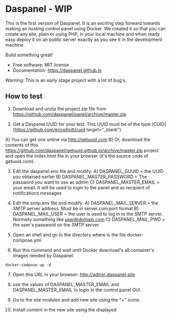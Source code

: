# Daspanel - WIP

This is the first version of Daspanel. It is an exciting step forward towards 
making an hosting control panel using Docker. We created it so that you can 
create any site, plain or using PHP, in your local machine and when ready easy 
deploy it on an public server exactly as you see it in the development machine.

Build something great!

* Free software: MIT license
* Documentation: <https://daspanel.github.io>

Warning: This is an early stage project with a lot of bug's.

## How to test

1) Download and unzip the project zip file from 
https://github.com/daspanel/panel/archive/master.zip

2) Get a Daspanel UUID for your test. This UUID must be of the type 
[CUID](https://github.com/ericelliott/cuid target="_blank")

A) You can get one online via http://getuuid.com
B) Or, download the contents of this 
https://github.com/daspanel/getuuid.github.io/archive/master.zip project and 
open the index.html file in your browser (it's the source code of getuuid.com).

3) Edit the daspanel.env file and modify:
A) DASPANEL_GUUID = the UUID you obtained earlier
B) DASPANEL_MASTER_PASSWORD = The password you want to use as admin
C) DASPANEL_MASTER_EMAIL = your email. It will be used to login to the panel and as recipient of notifications messages

4) Edit the smtp.env file and modify:
A) DASPANEL_MAIL_SERVER = the SMTP server address. Must be in server.com:port format
B) DASPANEL_MAIL_USER = the user is used to log in to the SMTP server. Normally something like user@domain.com
C) DASPANEL_MAIL_PWD = the user's password on the SMTP server.

5) Open an shell and go to the directory where is the file docker-compose.yml

6) Run this command and wait until Docker download's all container's images needed by Daspanel:
```shell
docker-compose up -d
```

7) Open this URL in your browser: http://admin.daspanel.site

8) use the values of DASPANEL_MASTER_EMAIL and DASPANEL_MASTER_EMAIL to login in the control panel GUI

9) Go to the site modules and add new site using the "+" icone.

10) Install content in the new site using the displayed
